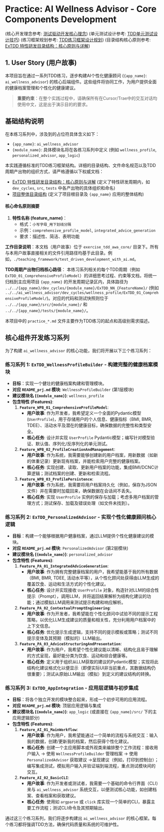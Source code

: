 # Practice: AI Wellness Advisor - Core Components Development

(核心开发理念参考: [测试驱动开发核心理念](./teaching_framework/test_driven_development_with_ai.md))
(单元测试设计参考: [TDD单元测试设计技巧](./teaching_framework/tdd_unit_test_design_techniques.md))
(练习框架规划参考: [TDD练习框架设计规划](./teaching_framework/planning_tdd_exercise.md))
(目录结构核心原则参考: [ExTDD 特性研发目录结构：核心原则与详解](../README_folder_feature.md))

## 1. User Story (用户故事)

本项目旨在通过一系列TDD练习，逐步构建AI个性化健康顾问 (`{app_name}`: `ai_wellness_advisor`) 的核心后端组件。这些组件将协同工作，为用户提供全面的健康档案管理和个性化的健康建议。

> **重要约束**：在整个实践过程中，请确保所有在Cursor/Trae中的交互对话均使用中文，这是出于演示目的的要求。

## 基础结构说明

在本练习系列中，涉及到的占位符具体含义如下：
*   `{app_name}`: `ai_wellness_advisor`
*   `{module_name}`: 具体模块名将在各练习系列中定义 (例如 `wellness_profile`, `personalized_advisor`, `app_logic`)

本实践遵循标准的TDD练习框架结构。详细的目录结构、文件命名规范以及TDD周期产出物的组织方式，请严格遵循以下权威文档：
*   [ExTDD 特性研发目录结构：核心原则与详解](../../README_folder_feature.md) (定义了特性研发周期内，如 `dev_cycles`, `src`, `tests` 中各产出物的具体组织和命名)
*   [项目整体目录结构](../../README_folders.md) (定义了项目根目录及 `{app_name}` 应用的整体结构)

#### 核心命名原则摘要

1.  **特性名称 (feature_name)**：
    *   格式：`小写字母_用下划线分隔`
    *   示例：`comprehensive_profile_model`, `integrated_advice_generation`
    *   要求：描述性、简洁、表明功能

**工作目录说明**：本文档（用户故事）位于 `exercise_tdd_awa_core/` 目录下。所有与本用户故事直接相关的文件引用路径均基于此目录。例如，`./teaching_framework/test_driven_development_with_ai.md`。

**TDD周期产出物归档核心路径**：
本练习系列相关的每个TDD周期（例如 `ExTDD_01_ComprehensiveProfileModel`）的详细思考过程、约束等文档，将统一归档到主应用项目 `{app_name}` 的开发周期记录区内，具体路径为 `../../{app_name}/dev_cycles/{module_name}/ExTDD_NN_{FeatureName}/` (例如 `../../ai_wellness_advisor/dev_cycles/wellness_profile/ExTDD_01_ComprehensiveProfileModel/`)。对应的代码和测试快照则位于 `../../{app_name}/src/{module_name}/` 和 `../../{app_name}/tests/{module_name}/`。

本项目中的 `practice_*.md` 文件主要作为TDD练习的起点和高级别需求描述。

## 核心组件开发练习系列

为了构建 `ai_wellness_advisor` 的核心功能，我们将开展以下三个练习系列：

### 练习系列 1: `ExTDD_WellnessProfileBuilder` - 构建完整的健康档案模块
*   **目标**：实现一个健壮的健康档案构建和管理模块。
*   **对应 `README_prj.md` 模块**: `WellnessProfileBuilder` (第1层模块)
*   **建议模块名 (`{module_name}`)**: `wellness_profile`
*   **包含特性 (Features)**:
    1.  **`Feature_WPB_01_ComprehensiveProfileModel`**:
        *   **用户故事**: 作为开发者，我希望定义一个全面的Pydantic模型 (`UserProfile`)，用于存储用户的个人信息、健康指标（BMI, BMR, TDEE）、活动水平及潜在的健康目标，确保数据的完整性和类型安全。
        *   **核心任务**: 设计并实现 `UserProfile` Pydantic模型；编写针对模型验证、默认值、序列化/反序列化的单元测试。
    2.  **`Feature_WPB_02_ProfileCreationAndManagement`**:
        *   **用户故事**: 作为系统，我需要能够创建新的用户档案，用新数据（如新的体重记录）更新现有档案，并能检索用户完整的健康档案。
        *   **核心任务**: 实现创建、读取、更新用户档案的功能，集成BMI/DCNC计算逻辑；测试档案的创建、更新和检索流程。
    3.  **`Feature_WPB_03_ProfilePersistence`**:
        *   **用户故事**: 作为系统，我需要将用户档案持久化（例如，保存为JSON文件）并在需要时加载回来，确保数据在会话间不丢失。
        *   **核心任务**: 实现 `UserProfile` 实例的保存与加载；考虑多用户档案的管理方式；测试保存、加载及错误处理（如文件未找到）。

### 练习系列 2: `ExTDD_PersonalizedAdvisor` - 实现个性化健康顾问核心逻辑
*   **目标**：构建一个能够根据用户健康档案，通过LLM提供个性化健康建议的模块。
*   **对应 `README_prj.md` 模块**: `PersonalizedAdvisor` (第2层模块)
*   **建议模块名 (`{module_name}`)**: `personalized_advisor`
*   **包含特性 (Features)**:
    1.  **`Feature_PA_01_IntegratedAdviceGeneration`**:
        *   **用户故事**: 作为拥有完整健康档案的用户，我希望能基于我的所有数据（BMI, BMR, TDEE, 活动水平等），从个性化顾问处获得由LLM生成的覆盖饮食、运动和生活方式的个性化建议。
        *   **核心任务**: 设计并实现接收 `UserProfile` 对象，构造针对LLM的综合性提示（Prompt），调用LLM，并将返回结果解析为结构化建议的功能；通过模拟LLM调用来测试提示构建和响应解析。
    2.  **`Feature_PA_02_ContextualPromptEngineering`**:
        *   **用户故事**: 作为开发者，我希望能在个性化顾问中试验不同的提示工程策略，以优化LLM生成建议的质量和相关性，充分利用用户档案中的上下文信息。
        *   **核心任务**: 优化提示生成逻辑，支持不同的提示模板或策略；测试不同提示变体及其预期（模拟的）LLM输出。
    3.  **`Feature_PA_03_AdviceStructuringAndPresentation`**:
        *   **用户故事**: 作为用户，我希望个性化建议能以清晰、结构化且易于理解的方式呈现，最好能分类为饮食、运动和综合健康等。
        *   **核心任务**: 定义用于组织从LLM获取的建议的Pydantic模型；实现将此结构化建议格式化以便显示（即便实际UI非当前重点，其数据结构仍很重要）；测试从原始LLM输出（模拟）到定义的建议结构的转换。

### 练习系列 3: `ExTDD_AppIntegration` - 应用层逻辑与初步集成
*   **目标**：将各个独立开发的模块整合起来，形成一个初步可用的应用流程。
*   **对应 `README_prj.md` 模块**: 顶层应用逻辑与集成
*   **建议模块名 (`{module_name}`)**: `app_logic` (或直接在 `{app_name}/src/` 下的主应用逻辑部分)
*   **包含特性 (Features)**:
    1.  **`Feature_AI_01_MainWorkflow`**:
        *   **用户故事**: 作为用户，我希望能通过一个简单的流程与系统交互：输入我的数据，创建/更新我的档案，然后获得个性化建议。
        *   **核心任务**: 创建一个主应用脚本或外观类来编排整个工作流程：接收用户输入 -> 使用 `WellnessProfileBuilder` 管理档案 -> 使用 `PersonalizedAdvisor` 获取建议 ->呈现建议（例如，打印到控制台）；编写集成测试，模拟用户输入并验证端到端流程，重点测试模块间的交互。
    2.  **`Feature_AI_02_BasicCLI`**:
        *   **用户故事**: 作为开发者或测试者，我需要一个基础的命令行界面（CLI）来与 `ai_wellness_advisor` 系统交互，以便测试核心功能，如创建档案、查看档案和获取建议。
        *   **核心任务**: 使用如 `argparse` 或 `click` 库实现一个简单的CLI，暴露主要工作流程；测试CLI命令及其预期输出。

通过这三个练习系列，我们将逐步构建出 `ai_wellness_advisor` 的核心框架。每个练习都将强调TDD方法，确保代码质量和系统的可维护性。